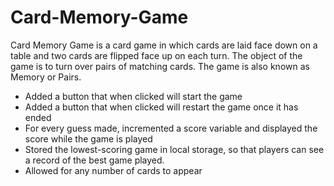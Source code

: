 # Card-Memory-Game
Card Memory Game is a card game in which cards are laid face down on a table and two cards are flipped face up on each turn. 
The object of the game is to turn over pairs of matching cards. The game is also known as Memory or Pairs.

* Added a button that when clicked will start the game
* Added a button that when clicked will restart the game once it has ended
* For every guess made, incremented a score variable and displayed the score while the game is played
* Stored the lowest-scoring game in local storage, so that players can see a record of the best game played.
* Allowed for any number of cards to appear
